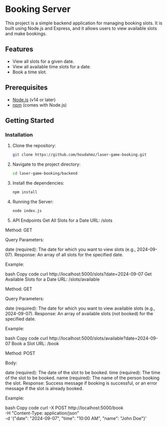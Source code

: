 # Booking Server

This project is a simple backend application for managing booking slots. It is built using Node.js and Express, and it allows users to view available slots and make bookings.

## Features

- View all slots for a given date.
- View all available time slots for a date.
- Book a time slot.

## Prerequisites

- [Node.js](https://nodejs.org/) (v14 or later)
- [npm](https://www.npmjs.com/) (comes with Node.js)

## Getting Started

### Installation

1. Clone the repository:

   ```bash
   git clone https://github.com/houdahmz/laser-game-booking.git

2. Navigate to the project directory:

   ```bash
   cd laser-game-booking/backend
3. Install the dependencies:

   ```bash
   npm install 

4. Running the Server:
   ```bash
   node index.js

5. API Endpoints
Get All Slots for a Date
URL: /slots

Method: GET

Query Parameters:

date (required): The date for which you want to view slots (e.g., 2024-09-07).
Response: An array of all slots for the specified date.

Example:

bash
Copy code
curl http://localhost:5000/slots?date=2024-09-07
Get Available Slots for a Date
URL: /slots/available

Method: GET

Query Parameters:

date (required): The date for which you want to view available slots (e.g., 2024-09-07).
Response: An array of available slots (not booked) for the specified date.

Example:

bash
Copy code
curl http://localhost:5000/slots/available?date=2024-09-07
Book a Slot
URL: /book

Method: POST

Body:

date (required): The date of the slot to be booked.
time (required): The time of the slot to be booked.
name (required): The name of the person booking the slot.
Response: Success message if booking is successful, or an error message if the slot is already booked.

Example:

bash
Copy code
curl -X POST http://localhost:5000/book \
  -H "Content-Type: application/json" \
  -d '{"date": "2024-09-07", "time": "10:00 AM", "name": "John Doe"}'

  